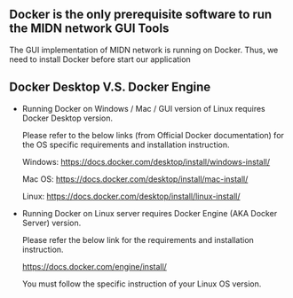 Docker is the only prerequisite software to run the MIDN network GUI Tools
------------

The GUI implementation of MIDN network is running on Docker. Thus, we need to install Docker before start our application


Docker Desktop V.S. Docker Engine 
------------

* Running Docker on Windows / Mac / GUI version of Linux requires Docker Desktop version.

  Please refer to the below links (from Official Docker documentation) for the OS specific requirements and installation instruction.

  Windows:  https://docs.docker.com/desktop/install/windows-install/

  Mac OS:  https://docs.docker.com/desktop/install/mac-install/

  Linux:  https://docs.docker.com/desktop/install/linux-install/

* Running Docker on Linux server requires Docker Engine (AKA Docker Server) version.

  Please refer the below link for the requirements and installation instruction.

  https://docs.docker.com/engine/install/ 

  You must follow the specific instruction of your Linux OS version.  

